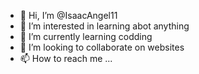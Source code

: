 - 👋 Hi, I’m @IsaacAngel11
- 👀 I’m interested in learning abot anything
- 🌱 I’m currently learning codding
- 💞️ I’m looking to collaborate on websites
- 📫 How to reach me ...

<!---
IsaacAngel11/IsaacAngel11 is a ✨ special ✨ repository because its `README.md` (this file) appears on your GitHub profile.
You can click the Preview link to take a look at your changes.
--->
